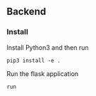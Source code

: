 ## Backend 

### Install
Install Python3 and then run 
```
pip3 install -e .
```

Run the flask application
```
run
```